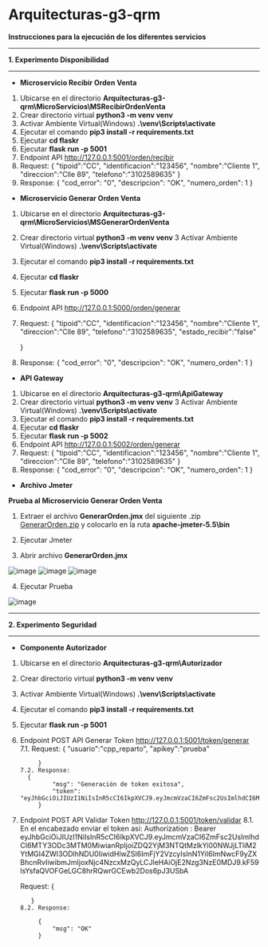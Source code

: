 # Arquitecturas-g3-qrm


**Instrucciones para la ejecución de los diferentes servicios**

***
**1. Experimento Disponibilidad**
****

- **Microservicio Recibir Orden Venta**

1. Ubicarse en el directorio **Arquitecturas-g3-qrm\MicroServicios\MSRecibirOrdenVenta**
2. Crear directorio virtual **python3 -m venv venv**
3. Activar Ambiente Virtual(Windows) **.\venv\Scripts\activate**
4. Ejecutar el comando **pip3 install -r requirements.txt**
5. Ejecutar **cd flaskr**
6. Ejecutar **flask run -p 5001**
7. Endpoint API http://127.0.0.1:5001/orden/recibir
8. Request: 
      {
     "tipoid":"CC",
     "identificacion":"123456",
     "nombre":"Cliente 1",
     "direccion":"Clle 89",
     "telefono":"3102589635"
    }
 9. Response: 
    {
        "cod_error": "0",
        "descripcion": "OK",
        "numero_orden": 1
    }

- **Microservicio Generar Orden Venta**

1. Ubicarse en el directorio **Arquitecturas-g3-qrm\MicroServicios\MSGenerarOrdenVenta**
2. Crear directorio virtual **python3 -m venv venv**
3 Activar Ambiente Virtual(Windows) **.\venv\Scripts\activate**
4. Ejecutar el comando **pip3 install -r requirements.txt**
5. Ejecutar **cd flaskr**
6. Ejecutar **flask run -p 5000**
7. Endpoint API http://127.0.0.1:5000/orden/generar
8. Request: 
     {
 "tipoid":"CC",
     "identificacion":"123456",
     "nombre":"Cliente 1",
     "direccion":"Clle 89",
     "telefono":"3102589635",
     "estado_recibir":"false"

    }
 9. Response: 
    {
        "cod_error": "0",
        "descripcion": "OK",
        "numero_orden": 1
    }

- **API Gateway**

1. Ubicarse en el directorio **Arquitecturas-g3-qrm\ApiGateway**
2. Crear directorio virtual **python3 -m venv venv**
3 Activar Ambiente Virtual(Windows) **.\venv\Scripts\activate**
4. Ejecutar el comando **pip3 install -r requirements.txt**
5. Ejecutar **cd flaskr**
6. Ejecutar **flask run -p 5002**
7. Endpoint API http://127.0.0.1:5002/orden/generar
8. Request: 
     {
      "tipoid":"CC",
      "identificacion":"123456",
      "nombre":"Cliente 1",
      "direccion":"Clle 89",
      "telefono":"3102589635"
    }
 9. Response: 
    {
      "cod_error": "0",
      "descripcion": "OK",
      "numero_orden": 1
    }
    
 - **Archivo Jmeter**
 
 **Prueba al Microservicio Generar Orden Venta**
 
 1. Extraer el archivo **GenerarOrden.jmx** del siguiente .zip [GenerarOrden.zip](https://github.com/neztoring/Arquitecturas-g3-qrm/files/10829024/GenerarOrden.zip) y colocarlo en la ruta **apache-jmeter-5.5\bin**
   
 2. Ejecutar Jmeter
 3. Abrir archivo **GenerarOrden.jmx**
 
 ![image](https://user-images.githubusercontent.com/20029761/221299313-7cbc92f5-bcf6-4c1c-b70b-20ecb3057cdb.png)
![image](https://user-images.githubusercontent.com/20029761/221299460-0e081803-94d3-4f12-9c69-c6419be2c574.png)
![image](https://user-images.githubusercontent.com/20029761/221299533-28c804c6-4a04-4ed3-b3df-fd23d7d39f2b.png)
 
 4. Ejecutar Prueba
 
 ![image](https://user-images.githubusercontent.com/20029761/221299584-0689bf16-f98e-4372-bf14-afde3945857e.png)


***
**2. Experimento Seguridad**
****

- **Componente Autorizador**

 1. Ubicarse en el directorio **Arquitecturas-g3-qrm\Autorizador**
2. Crear directorio virtual **python3 -m venv venv**
3. Activar Ambiente Virtual(Windows) **.\venv\Scripts\activate**
4. Ejecutar el comando **pip3 install -r requirements.txt**
5. Ejecutar **flask run -p 5001**
7. Endpoint POST API Generar Token http://127.0.0.1:5001/token/generar
      7.1. Request: 
            {
                "usuario":"cpp_reparto",
                "apikey":"prueba"

            }
       7.2. Response: 
         {
                "msg": "Generación de token exitosa",
                "token": "eyJhbGciOiJIUzI1NiIsInR5cCI6IkpXVCJ9.eyJmcmVzaCI6ZmFsc2UsImlhdCI6MTY3ODc3MTM0MiwianRpIjoiZDQ2YjM3NTQtMzlkYi00NWJjLTliM2YtMGI4ZWI3ODlhNDU0IiwidHlwZSI6ImFjY2VzcyIsInN1YiI6ImNwcF9yZXBhcnRvIiwibmJmIjoxNjc4NzcxMzQyLCJleHAiOjE2Nzg3NzE0MDJ9.kF59lsYsfaQVOFGeLGC8hrRQwrGCEwb2Dos6pJ3USbA"
            }
            
8. Endpoint POST API Validar Token http://127.0.0.1:5001/token/validar
      8.1. 
      En el encabezado enviar el token así:
      Authorization : Bearer eyJhbGciOiJIUzI1NiIsInR5cCI6IkpXVCJ9.eyJmcmVzaCI6ZmFsc2UsImlhdCI6MTY3ODc3MTM0MiwianRpIjoiZDQ2YjM3NTQtMzlkYi00NWJjLTliM2YtMGI4ZWI3ODlhNDU0IiwidHlwZSI6ImFjY2VzcyIsInN1YiI6ImNwcF9yZXBhcnRvIiwibmJmIjoxNjc4NzcxMzQyLCJleHAiOjE2Nzg3NzE0MDJ9.kF59lsYsfaQVOFGeLGC8hrRQwrGCEwb2Dos6pJ3USbA
     
     Request: 
            {
           
          }
       8.2. Response: 
          
            {
                "msg": "OK"
            }

